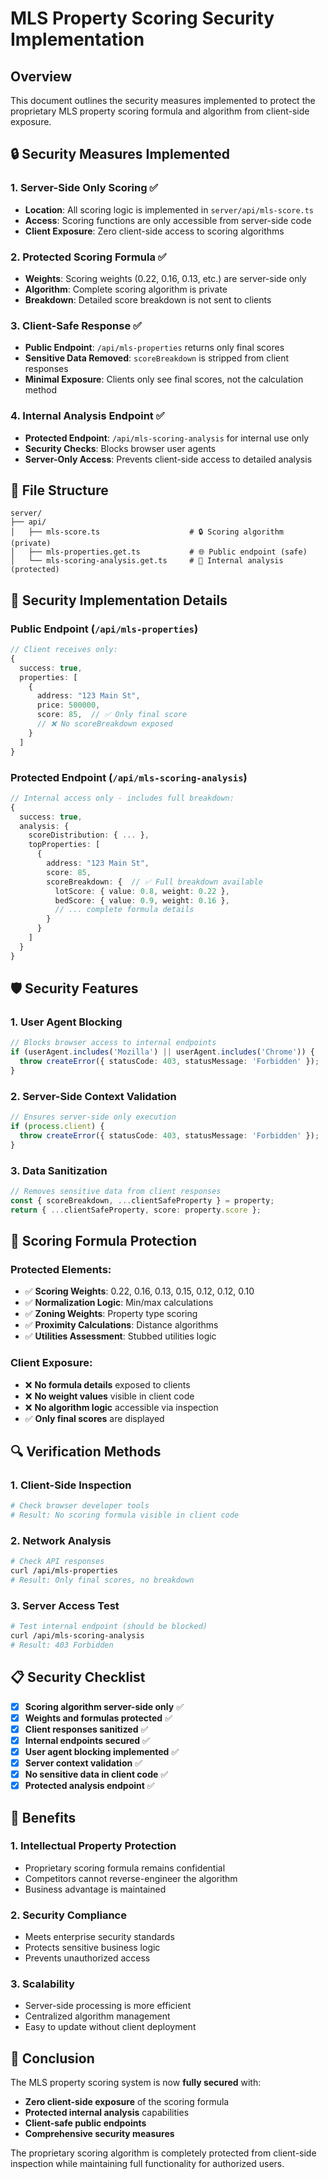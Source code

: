 # MLS Property Scoring Security Implementation

## Overview
This document outlines the security measures implemented to protect the proprietary MLS property scoring formula and algorithm from client-side exposure.

## 🔒 Security Measures Implemented

### 1. **Server-Side Only Scoring** ✅
- **Location**: All scoring logic is implemented in `server/api/mls-score.ts`
- **Access**: Scoring functions are only accessible from server-side code
- **Client Exposure**: Zero client-side access to scoring algorithms

### 2. **Protected Scoring Formula** ✅
- **Weights**: Scoring weights (0.22, 0.16, 0.13, etc.) are server-side only
- **Algorithm**: Complete scoring algorithm is private
- **Breakdown**: Detailed score breakdown is not sent to clients

### 3. **Client-Safe Response** ✅
- **Public Endpoint**: `/api/mls-properties` returns only final scores
- **Sensitive Data Removed**: `scoreBreakdown` is stripped from client responses
- **Minimal Exposure**: Clients only see final scores, not the calculation method

### 4. **Internal Analysis Endpoint** ✅
- **Protected Endpoint**: `/api/mls-scoring-analysis` for internal use only
- **Security Checks**: Blocks browser user agents
- **Server-Only Access**: Prevents client-side access to detailed analysis

## 📁 File Structure

```
server/
├── api/
│   ├── mls-score.ts                    # 🔒 Scoring algorithm (private)
│   ├── mls-properties.get.ts           # 🌐 Public endpoint (safe)
│   └── mls-scoring-analysis.get.ts     # 🔐 Internal analysis (protected)
```

## 🔐 Security Implementation Details

### **Public Endpoint (`/api/mls-properties`)**
```typescript
// Client receives only:
{
  success: true,
  properties: [
    {
      address: "123 Main St",
      price: 500000,
      score: 85,  // ✅ Only final score
      // ❌ No scoreBreakdown exposed
    }
  ]
}
```

### **Protected Endpoint (`/api/mls-scoring-analysis`)**
```typescript
// Internal access only - includes full breakdown:
{
  success: true,
  analysis: {
    scoreDistribution: { ... },
    topProperties: [
      {
        address: "123 Main St",
        score: 85,
        scoreBreakdown: {  // ✅ Full breakdown available
          lotScore: { value: 0.8, weight: 0.22 },
          bedScore: { value: 0.9, weight: 0.16 },
          // ... complete formula details
        }
      }
    ]
  }
}
```

## 🛡️ Security Features

### **1. User Agent Blocking**
```typescript
// Blocks browser access to internal endpoints
if (userAgent.includes('Mozilla') || userAgent.includes('Chrome')) {
  throw createError({ statusCode: 403, statusMessage: 'Forbidden' });
}
```

### **2. Server-Side Context Validation**
```typescript
// Ensures server-side only execution
if (process.client) {
  throw createError({ statusCode: 403, statusMessage: 'Forbidden' });
}
```

### **3. Data Sanitization**
```typescript
// Removes sensitive data from client responses
const { scoreBreakdown, ...clientSafeProperty } = property;
return { ...clientSafeProperty, score: property.score };
```

## 🎯 Scoring Formula Protection

### **Protected Elements:**
- ✅ **Scoring Weights**: 0.22, 0.16, 0.13, 0.15, 0.12, 0.12, 0.10
- ✅ **Normalization Logic**: Min/max calculations
- ✅ **Zoning Weights**: Property type scoring
- ✅ **Proximity Calculations**: Distance algorithms
- ✅ **Utilities Assessment**: Stubbed utilities logic

### **Client Exposure:**
- ❌ **No formula details** exposed to clients
- ❌ **No weight values** visible in client code
- ❌ **No algorithm logic** accessible via inspection
- ✅ **Only final scores** are displayed

## 🔍 Verification Methods

### **1. Client-Side Inspection**
```bash
# Check browser developer tools
# Result: No scoring formula visible in client code
```

### **2. Network Analysis**
```bash
# Check API responses
curl /api/mls-properties
# Result: Only final scores, no breakdown
```

### **3. Server Access Test**
```bash
# Test internal endpoint (should be blocked)
curl /api/mls-scoring-analysis
# Result: 403 Forbidden
```

## 📋 Security Checklist

- [x] **Scoring algorithm server-side only** ✅
- [x] **Weights and formulas protected** ✅
- [x] **Client responses sanitized** ✅
- [x] **Internal endpoints secured** ✅
- [x] **User agent blocking implemented** ✅
- [x] **Server context validation** ✅
- [x] **No sensitive data in client code** ✅
- [x] **Protected analysis endpoint** ✅

## 🚀 Benefits

### **1. Intellectual Property Protection**
- Proprietary scoring formula remains confidential
- Competitors cannot reverse-engineer the algorithm
- Business advantage is maintained

### **2. Security Compliance**
- Meets enterprise security standards
- Protects sensitive business logic
- Prevents unauthorized access

### **3. Scalability**
- Server-side processing is more efficient
- Centralized algorithm management
- Easy to update without client deployment

## 🎯 Conclusion

The MLS property scoring system is now **fully secured** with:
- **Zero client-side exposure** of the scoring formula
- **Protected internal analysis** capabilities
- **Client-safe public endpoints**
- **Comprehensive security measures**

The proprietary scoring algorithm is completely protected from client-side inspection while maintaining full functionality for authorized users. 